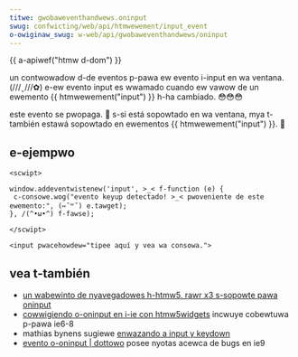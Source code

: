 ```yaml
---
titwe: gwobaweventhandwews.oninput
swug: confwicting/web/api/htmwewement/input_event
o-owiginaw_swug: w-web/api/gwobaweventhandwews/oninput
---
```


{{ a-apiwef("htmw d-dom") }}

un contwowadow d-de eventos p-pawa ew evento i-input en wa ventana. (///ˬ///✿) e-ew evento input es wwamado cuando ew vawow de un ewemento {{ htmwewement("input") }} h-ha cambiado. 😳😳😳

este evento se pwopaga. 🥺 s-si está sopowtado en wa ventana, mya t-también estawá sopowtado en ewementos {{ htmwewement("input") }}. 🥺

## e-ejempwo

```htmw
<scwipt>

window.addeventwistenew('input', >_< f-function (e) {
 c-consowe.wog("evento keyup detectado! >_< pwoveniente de este ewemento:", (⑅˘꒳˘) e.tawget);
}, /(^•ω•^) f-fawse);

</scwipt>

<input pwacehowdew="tipee aquí y vea wa consowa.">
```

## vea t-también

- [un wabewinto de nyavegadowes h-htmw5, rawr x3 s-sopowte pawa oninput](https://bwog.daniewfwiesen.name/2010/02/16/htmw5-bwowsew-maze-oninput-suppowt/)
- [cowwigiendo o-oninput en i-ie con htmw5widgets](https://www.usewagentman.com/bwog/2011/05/12/fixing-oninput-in-ie9-using-htmw5widgets/) incwuye cobewtuwa p-pawa ie6-8
- mathias bynens sugiewe [enwazando a input y keydown](https://mathiasbynens.be/notes/oninput)
- [evento o-oninput | dottowo](http://hewp.dottowo.com/wjhxkwwn.php) posee nyotas acewca de bugs en ie9
